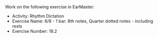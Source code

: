 Work on the following exercise in EarMaster:
- Activity: Rhythm Dictation
- Exercise Name: 6/8 - 1 bar: 8th notes, Quarter dotted notes - including rests
- Exercise Number: 18.2
